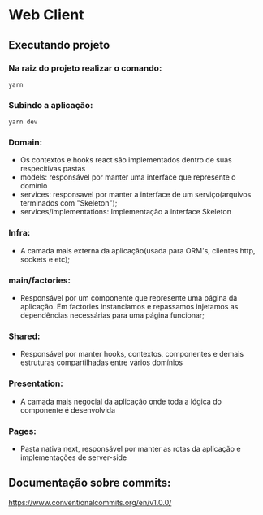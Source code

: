 # Web Client

## Executando projeto
### Na raiz do projeto realizar o comando:

```yarn ```

### Subindo a aplicação:

```yarn dev```

### Domain:
- Os contextos e hooks react são implementados dentro de suas respecitivas pastas
- models: responsável por manter uma interface que represente o domínio
- services: responsavel por manter a interface de um serviço(arquivos terminados com "Skeleton");
- services/implementations: Implementação a interface Skeleton


### Infra:

- A camada mais externa da aplicação(usada para ORM's, clientes http, sockets e etc);

### main/factories:

- Responsável por um componente que represente uma página da aplicação. Em factories instanciamos e repassamos injetamos as dependências necessárias para uma página funcionar;

### Shared:
- Responsável por manter hooks, contextos, componentes e demais estruturas compartilhadas entre vários domínios

### Presentation:

- A camada mais negocial da aplicação onde toda a lógica do componente é desenvolvida

### Pages:
- Pasta nativa next, responsável por manter as rotas da aplicação e implementações de server-side


## Documentação sobre commits:

https://www.conventionalcommits.org/en/v1.0.0/



